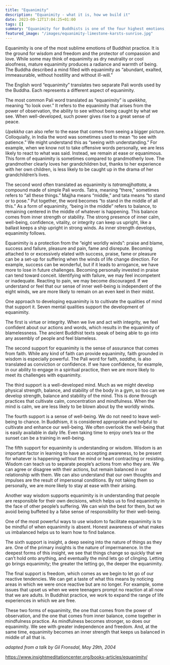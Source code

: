 ```yaml
---
title: "Equanimity"
description: "Equanimity - what it is, how we build it"
date: 2023-09-12T17:04:25+01:00
tags: []
summary: "Equanimity for Buddhists is one of the four highest emotions, one of the states we aspire to live in and live by.  We see it as the ground for wisdom, the protector of compassion and love, and as full of radiance and warmth for others.  It's a quality we can consciously cultivate through meditation."
featured_image: "/images/equanimity-limestone-karsts-sunrise.jpg"
---
```


Equanimity is one of the most sublime emotions of Buddhist practice. It is the ground for wisdom and freedom and the protector of compassion and love. While some may think of equanimity as dry neutrality or cool aloofness, mature equanimity produces a radiance and warmth of being. The Buddha described a mind filled with equanimity as “abundant, exalted, immeasurable, without hostility and without ill-will.”

The English word “equanimity” translates two separate Pali words used by the Buddha. Each represents a different aspect of equanimity.

The most common Pali word translated as “equanimity” is *upekkha*, meaning “to look over.” It refers to the equanimity that arises from the power of observation, the ability to see without being caught by what we see. When well-developed, such power gives rise to a great sense of peace.

*Upekkha* can also refer to the ease that comes from seeing a bigger picture. Colloquially, in India the word was sometimes used to mean “to see with patience.” We might understand this as “seeing with understanding.” For example, when we know not to take offensive words personally, we are less likely to react to what was said. Instead, we remain at ease or equanimous. This form of equanimity is sometimes compared to grandmotherly love. The grandmother clearly loves her grandchildren but, thanks to her experience with her own children, is less likely to be caught up in the drama of her grandchildren’s lives.

The second word often translated as equanimity is *tatramajjhattata*, a compound made of simple Pali words. Tatra, meaning “there,” sometimes refers to “all these things.” Majjha means “middle,” and tata means “to stand or to pose.” Put together, the word becomes “to stand in the middle of all this.” As a form of equanimity, “being in the middle” refers to balance, to remaining centered in the middle of whatever is happening. This balance comes from inner strength or stability. The strong presence of inner calm, well-being, confidence, vitality, or integrity can keep us upright, like a ballast keeps a ship upright in strong winds. As inner strength develops, equanimity follows.

Equanimity is a protection from the “eight worldly winds”: praise and blame, success and failure, pleasure and pain, fame and disrepute. Becoming attached to or excessively elated with success, praise, fame or pleasure can be a set-up for suffering when the winds of life change direction. For example, success can be wonderful, but if it leads to arrogance, we have more to lose in future challenges. Becoming personally invested in praise can tend toward conceit. Identifying with failure, we may feel incompetent or inadequate. Reacting to pain, we may become discouraged. If we understand or feel that our sense of inner well-being is independent of the eight winds, we are more likely to remain on an even keel in their midst.

One approach to developing equanimity is to cultivate the qualities of mind that support it. Seven mental qualities support the development of equanimity.

The first is virtue or integrity. When we live and act with integrity, we feel confident about our actions and words, which results in the equanimity of blamelessness. The ancient Buddhist texts speak of being able to go into any assembly of people and feel blameless.

The second support for equanimity is the sense of assurance that comes from faith. While any kind of faith can provide equanimity, faith grounded in wisdom is especially powerful. The Pali word for faith, *saddha*, is also translated as conviction or confidence. If we have confidence, for example, in our ability to engage in a spiritual practice, then we are more likely to meet its challenges with equanimity.

The third support is a well-developed mind. Much as we might develop physical strength, balance, and stability of the body in a gym, so too can we develop strength, balance and stability of the mind. This is done through practices that cultivate calm, concentration and mindfulness. When the mind is calm, we are less likely to be blown about by the worldly winds.

The fourth support is a sense of well-being. We do not need to leave well-being to chance. In Buddhism, it is considered appropriate and helpful to cultivate and enhance our well-being. We often overlook the well-being that is easily available in daily life. Even taking time to enjoy one’s tea or the sunset can be a training in well-being.

The fifth support for equanimity is understanding or wisdom. Wisdom is an important factor in learning to have an accepting awareness, to be present for whatever is happening without the mind or heart contracting or resisting. Wisdom can teach us to separate people’s actions from who they are. We can agree or disagree with their actions, but remain balanced in our relationship with them. We can also understand that our own thoughts and impulses are the result of impersonal conditions. By not taking them so personally, we are more likely to stay at ease with their arising.

Another way wisdom supports equanimity is in understanding that people are responsible for their own decisions, which helps us to find equanimity in the face of other people’s suffering. We can wish the best for them, but we avoid being buffeted by a false sense of responsibility for their well-being.

One of the most powerful ways to use wisdom to facilitate equanimity is to be mindful of when equanimity is absent. Honest awareness of what makes us imbalanced helps us to learn how to find balance.

The sixth support is insight, a deep seeing into the nature of things as they are. One of the primary insights is the nature of impermanence. In the deepest forms of this insight, we see that things change so quickly that we can’t hold onto anything, and eventually the mind lets go of clinging. Letting go brings equanimity; the greater the letting go, the deeper the equanimity.

The final support is freedom, which comes as we begin to let go of our reactive tendencies. We can get a taste of what this means by noticing areas in which we were once reactive but are no longer. For example, some issues that upset us when we were teenagers prompt no reaction at all now that we are adults. In Buddhist practice, we work to expand the range of life experiences in which we are free.

These two forms of equanimity, the one that comes from the power of observation, and the one that comes from inner balance, come together in mindfulness practice. As mindfulness becomes stronger, so does our equanimity. We see with greater independence and freedom. And, at the same time, equanimity becomes an inner strength that keeps us balanced in middle of all that is. 

*adapted from a talk by Gil Fronsdal, May 29th, 2004*

https://www.insightmeditationcenter.org/books-articles/equanimity/